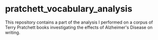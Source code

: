# pratchett_vocabulary_analysis
This repository contains a part of the analysis I performed on a corpus of Terry Pratchett books investigating the effects of Alzheimer's Disease on writing. 
